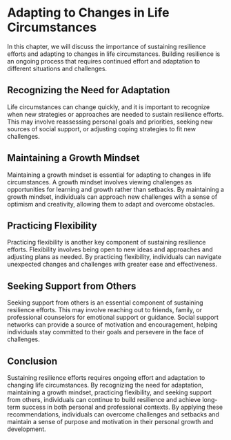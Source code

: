 Adapting to Changes in Life Circumstances
====================================================================================

In this chapter, we will discuss the importance of sustaining resilience efforts and adapting to changes in life circumstances. Building resilience is an ongoing process that requires continued effort and adaptation to different situations and challenges.

Recognizing the Need for Adaptation
-----------------------------------

Life circumstances can change quickly, and it is important to recognize when new strategies or approaches are needed to sustain resilience efforts. This may involve reassessing personal goals and priorities, seeking new sources of social support, or adjusting coping strategies to fit new challenges.

Maintaining a Growth Mindset
----------------------------

Maintaining a growth mindset is essential for adapting to changes in life circumstances. A growth mindset involves viewing challenges as opportunities for learning and growth rather than setbacks. By maintaining a growth mindset, individuals can approach new challenges with a sense of optimism and creativity, allowing them to adapt and overcome obstacles.

Practicing Flexibility
----------------------

Practicing flexibility is another key component of sustaining resilience efforts. Flexibility involves being open to new ideas and approaches and adjusting plans as needed. By practicing flexibility, individuals can navigate unexpected changes and challenges with greater ease and effectiveness.

Seeking Support from Others
---------------------------

Seeking support from others is an essential component of sustaining resilience efforts. This may involve reaching out to friends, family, or professional counselors for emotional support or guidance. Social support networks can provide a source of motivation and encouragement, helping individuals stay committed to their goals and persevere in the face of challenges.

Conclusion
----------

Sustaining resilience efforts requires ongoing effort and adaptation to changing life circumstances. By recognizing the need for adaptation, maintaining a growth mindset, practicing flexibility, and seeking support from others, individuals can continue to build resilience and achieve long-term success in both personal and professional contexts. By applying these recommendations, individuals can overcome challenges and setbacks and maintain a sense of purpose and motivation in their personal growth and development.


